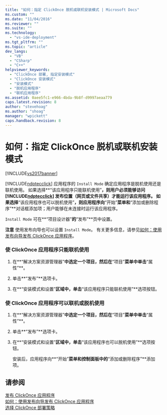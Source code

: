 ```yaml
---
title: "如何：指定 ClickOnce 脱机或联机安装模式 | Microsoft Docs"
ms.custom: ""
ms.date: "11/04/2016"
ms.reviewer: ""
ms.suite: ""
ms.technology: 
  - "vs-ide-deployment"
ms.tgt_pltfrm: ""
ms.topic: "article"
dev_langs: 
  - "VB"
  - "CSharp"
  - "C++"
helpviewer_keywords: 
  - "ClickOnce 部署, 指定安装模式"
  - "ClickOnce 安装模式"
  - "安装模式"
  - "脱机应用程序"
  - "联机应用程序"
ms.assetid: 0aee5fc1-e966-4bda-9b8f-d9997aeaa779
caps.latest.revision: 8
author: "stevehoag"
ms.author: "shoag"
manager: "wpickett"
caps.handback.revision: 8
---
```

# 如何：指定 ClickOnce 脱机或联机安装模式
[!INCLUDE[vs2017banner](../code-quality/includes/vs2017banner.md)]

[!INCLUDE[ndptecclick](../deployment/includes/ndptecclick_md.md)] 应用程序的 `Install Mode` 确定应用程序是脱机使用还是联机使用。  如果选择**“该应用程序只能联机使用”**，则用户必须能够访问 [!INCLUDE[ndptecclick](../deployment/includes/ndptecclick_md.md)] 发布位置（网页或文件共享）才能运行该应用程序。  如果选择**“该应用程序也可以脱机使用”**，则应用程序向**“开始”**菜单和**“添加或删除程序”**对话框添加项；用户能够在未连接时运行该应用程序。  
  
 `Install Mode` 可在**“项目设计器”**的**“发布”**页中设置。  
  
 **注意** 使用发布向导也可以设置 `Install Mode`。  有关更多信息，请参见[如何：使用发布向导发布 ClickOnce 应用程序](../Topic/How%20to:%20Publish%20a%20ClickOnce%20Application%20using%20the%20Publish%20Wizard.md)。  
  
### 使 ClickOnce 应用程序只能联机使用  
  
1.  在**“解决方案资源管理器”**中选定一个项目，然后在**“项目”**菜单中单击**“属性”**。  
  
2.  单击**“发布”**选项卡。  
  
3.  在**“安装模式和设置”**区域中，单击**“该应用程序只能联机使用”**选项按钮。  
  
### 使 ClickOnce 应用程序可以联机或脱机使用  
  
1.  在**“解决方案资源管理器”**中选定一个项目，然后在**“项目”**菜单中单击**“属性”**。  
  
2.  单击**“发布”**选项卡。  
  
3.  在**“安装模式和设置”**区域中，单击**“该应用程序也可以脱机使用”**选项按钮。  
  
     安装后，应用程序向**“开始”**菜单和控制面板中的**“添加或删除程序”**添加项。  
  
## 请参阅  
 [发布 ClickOnce 应用程序](../deployment/publishing-clickonce-applications.md)   
 [如何：使用发布向导发布 ClickOnce 应用程序](../Topic/How%20to:%20Publish%20a%20ClickOnce%20Application%20using%20the%20Publish%20Wizard.md)   
 [选择 ClickOnce 部署策略](../deployment/choosing-a-clickonce-deployment-strategy.md)